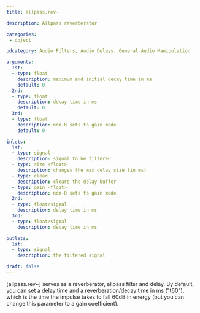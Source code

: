 ```yaml
---
title: allpass.rev~

description: Allpass reverberator

categories:
 - object

pdcategory: Audio Filters, Audio Delays, General Audio Manipulation

arguments:
  1st:
  - type: float
    description: maximum and initial decay time in ms
    default: 0
  2nd:
  - type: float
    description: decay time in ms
    default: 0
  3rd:
  - type: float
    description: non-0 sets to gain mode
    default: 0

inlets:
  1st:
  - type: signal
    description: signal to be filtered
  - type: size <float>
    description: changes the max delay size (in ms)
  - type: clear
    description: clears the delay buffer
  - type: gain <float>
    description: non-0 sets to gain mode
  2nd:
  - type: float/signal
    description: delay time in ms
  3rd:
  - type: float/signal
    description: decay time in ms

outlets:
  1st:
  - type: signal
    description: the filtered signal

draft: false
---
```


[allpass.rev~] serves as a reverberator, allpass filter and delay. By default, you can set a delay time and a reverberation/decay time in ms ("t60"), which is the time the impulse takes to fall 60dB in energy (but you can change this parameter to a gain coefficient).
